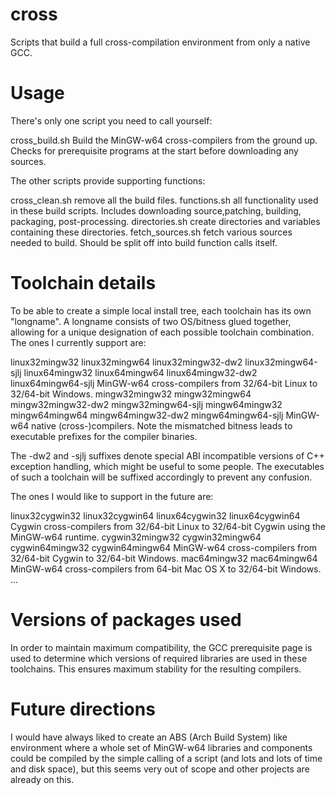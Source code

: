cross
=====

Scripts that build a full cross-compilation environment from only a native GCC.

Usage
=====

There's only one script you need to call yourself:

cross_build.sh
  Build the MinGW-w64 cross-compilers from the ground up.
  Checks for prerequisite programs at the start before downloading any sources.

The other scripts provide supporting functions:

cross_clean.sh
  remove all the build files.
functions.sh
  all functionality used in these build scripts. Includes downloading 
   source,patching, building, packaging, post-processing.
directories.sh
  create directories and variables containing these directories.
fetch_sources.sh
  fetch various sources needed to build. Should be split off into build 
   function calls itself.

Toolchain details
=================

To be able to create a simple local install tree, each toolchain has its own
"longname". A longname consists of two OS/bitness glued together, allowing for a
unique designation of each possible toolchain combination. The ones I currently
support are:

linux32mingw32
linux32mingw64
linux32mingw32-dw2
linux32mingw64-sjlj
linux64mingw32
linux64mingw64
linux64mingw32-dw2
linux64mingw64-sjlj
  MinGW-w64 cross-compilers from 32/64-bit Linux to 32/64-bit Windows.
mingw32mingw32
mingw32mingw64
mingw32mingw32-dw2
mingw32mingw64-sjlj
mingw64mingw32
mingw64mingw64
mingw64mingw32-dw2
mingw64mingw64-sjlj
  MinGW-w64 native (cross-)compilers. Note the mismatched bitness leads to 
   executable prefixes for the compiler binaries.

The -dw2 and -sjlj suffixes denote special ABI incompatible versions of C++ 
exception handling, which might be useful to some people. The executables of 
such a toolchain will be suffixed accordingly to prevent any confusion.

The ones I would like to support in the future are:

linux32cygwin32
linux32cygwin64
linux64cygwin32
linux64cygwin64
  Cygwin cross-compilers from 32/64-bit Linux to 32/64-bit Cygwin using the
   MinGW-w64 runtime.
cygwin32mingw32
cygwin32mingw64
cygwin64mingw32
cygwin64mingw64
  MinGW-w64 cross-compilers from 32/64-bit Cygwin to 32/64-bit Windows.
mac64mingw32
mac64mingw64
  MinGW-w64 cross-compilers from 64-bit Mac OS X to 32/64-bit Windows.
...

Versions of packages used
=========================

In order to maintain maximum compatibility, the GCC prerequisite page is used 
to determine which versions of required libraries are used in these toolchains.
This ensures maximum stability for the resulting compilers.


Future directions
=================

I would have always liked to create an ABS (Arch Build System) like environment 
where a whole set of MinGW-w64 libraries and components could be compiled by 
the simple calling of a script (and lots and lots of time and disk space), but 
this seems very out of scope and other projects are already on this.
